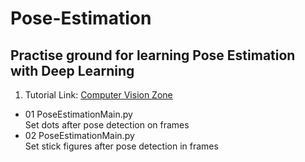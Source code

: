 # Pose-Estimation
## Practise ground for learning Pose Estimation with Deep Learning

1. Tutorial Link: [Computer Vision Zone](https://www.youtube.com/watch?v=brwgBf6VB0I)

- 01 PoseEstimationMain.py</br>
	 Set dots after pose detection on frames</br>
- 02 PoseEstimationMain.py</br>
	 Set stick figures after pose detection in frames </br>
